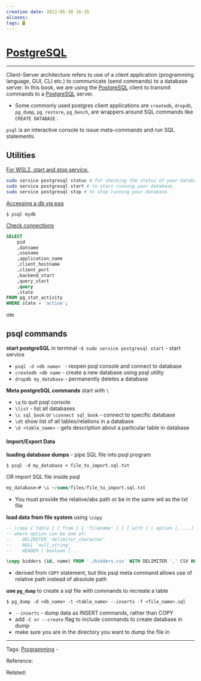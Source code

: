 ```yaml
---
creation date: 2022-05-30 16:35
aliases: 
tags: 🖥️
---
```


# [PostgreSQL](PostgreSQL.md)
---
Client-Server architecture refers to use of a client application (programming language, GUI, CLI etc.) to communicate (send commands) to a database server. In this book, we are using the [PostgreSQL](PostgreSQL.md) client to transmit commands to  a [PostgreSQL](PostgreSQL.md) server.
- Some commonly used postgres client applications are `createdb`, `dropdb`, `pg_dump`, `pg_restore`, `pg_bench`, are wrappers around SQL commands like `CREATE DATABASE` .

 `psql` is an interactive console to issue meta-commands and run SQL statements.

##  Utilities
[For WSL2, start and stop service.](https://docs.microsoft.com/en-us/windows/wsl/tutorials/wsl-database)
```bash
sudo service postgresql status # for checking the status of your database.
sudo service postgresql start # to start running your database.
sudo service postgresql stop # to stop running your database.
```

[Accessing a db via psq](https://www.postgresql.org/docs/current/tutorial-accessdb.html)
```shell
$ psql mydb
```

[Check connections](https://stackoverflow.com/questions/27435839/how-to-list-active-connections-on-postgresql)
```sql
SELECT 
    pid
    ,datname
    ,usename
    ,application_name
    ,client_hostname
    ,client_port
    ,backend_start
    ,query_start
    ,query
    ,state
FROM pg_stat_activity
WHERE state = 'active';
```
ote 
## psql commands
**start postgreSQL** in terminal
-`$ sudo service postgresql start`
	- start service 
- `psql -d <db name> ` - reopen psql console and connect to database
- `createdb <db name` - create a new database using psql utility
- `dropdb my_database` - permanently deletes a database

**Meta postgreSQL commands** start with `\`
- `\q` to quit psql console   
- `\list` - list all databases
- `\c sql_book` or `\connect sql_book` - connect to specific database
- `\dt` show list of all tables/relations in a database 
- `\d <table_name>` - gets description about a particular table in database
#### Import/Export Data
 **loading database dumps** - pipe SQL file into psql program
```
$ psql -d my_database < file_to_import.sql.txt
```
OR import SQL file inside psql
```sql
my_database=# \i ~/some/files/file_to_import.sql.txt
```
- You must provide the relative/abs path or be in the same wd as the txt file

**load data from file system** using `\copy`
```sql
-- \copy { table } { from } { 'filename' } [ [ with ] ( option [, ...] ) ]
-- where option can be one of:
--    DELIMITER 'delimiter_character'
--    NULL 'null_string'
--    HEADER [ boolean ]...

\copy bidders (id, name) FROM './bidders.csv' WITH DELIMITER ',' CSV HEADER;
```
- derived from `COPY` statement, but this psql meta command allows use of relative path instead of absolute path


**use `pg_dump`** to create a sql file with commands to recreate a table
```
$ pg_dump -d <db_name> -t <table_name> --inserts -f <file_name>.sql
```
- `--inserts` - dump data as INSERT commands, rather than COPY
- add `-C or --create` flag to include commands to create database in dump
- make sure you are in the directory you want to dump the file in

---
Tags: [Programming](Programming.md) - 

Reference:

Related: 